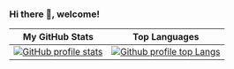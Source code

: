 ### Hi there 👋, welcome!

<!--
**josehu07/josehu07** is a ✨ _special_ ✨ repository because its `README.md` (this file) appears on your GitHub profile.

Here are some ideas to get you started:

- 🔭 I’m currently working on ...
- 🌱 I’m currently learning ...
- 👯 I’m looking to collaborate on ...
- 🤔 I’m looking for help with ...
- 💬 Ask me about ...
- 📫 How to reach me: ...
- 😄 Pronouns: ...
- ⚡ Fun fact: ...
-->

| My GitHub Stats | Top Languages |
| :---: | :---: |
| [![GitHub profile stats](https://github-readme-stats.vercel.app/api?username=josehu07&count_private=true&show_icons=true&theme=gruvbox)](https://github.com/anuraghazra/github-readme-stats) | [![Github profile top Langs](https://github-readme-stats.vercel.app/api/top-langs/?username=josehu07&layout=compact&theme=gruvbox)](https://github.com/anuraghazra/github-readme-stats) |
